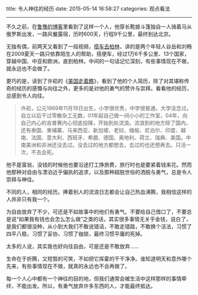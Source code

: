 title: 令人神往的经历
date: 2015-05-14 16:58:27
categories: 观点看法

---

不久之前，在[鲁豫的博客][1]里看到了这样一个人，他穿长靴披斗篷独自一人骑着马从俄罗斯出发，一路风餐露宿，历时600天，行程9千公里，最终到达北京。
 
<!--more-->

无独有偶，前两天又看到了一段视频，[搭车去柏林][2]，讲的是两个年轻人谷岳和刘畅在2009夏天一路只依靠陌生人的帮助，搭便车，经过1万6千多公里、13个国家，穿越中国、中亚和欧洲，直到柏林。中间的一句话记忆深刻，有些事情现在不做，就永远也不会做了。
 
更巧的是，读到了许崧的《[美国走着瞧][3]》，看到了他的个人简历，除了对其堪称传奇的经历的感慨与向往之外，更多的是对他的勇气的赞许与崇拜。看看他的经历，总感到令人向往。
 
> 许崧，公元1969年11月19日出生，小学很优秀，中学很普通，大学没念过。自立以后干过零散杂工无数，01年起自己做一间小小的工作室，04年，向自己内心的吉普赛内心彻底投降，开始到处流浪。流浪到的地方除了国内，还有泰国、柬埔寨、马来西亚、新加坡、老挝、缅甸、尼泊尔、印度、越南、法国、意大利、西班牙、希腊、德国、奥地利、荷兰、瑞典、美国。中南美洲和非洲还没去过。没去过的地方都想去，去过的也还想再去。只活一次，不去会死。 

他不是富翁，没钱的时候他也要沿途打工挣旅费，旅行时也是要紧着钱来花。然而他那种对自由与漂泊近乎偏执的追求，以及那种超脱世俗的洒脱与勇气，总是令人崇拜与神往。
 
不同的人，相同的经历。捧着别人的流浪日志都会让自己热血沸腾，我相信这样的人并非只有我一个。

为自由放弃了不少，可还是不如故事中的他们有勇气。不要给自己借口了，不要总是说“如果我有钱也会怎么怎么做”之类的话，其实很多事情无关乎金钱，说白了，是我们都很没种，从小到大我们不敢说错话，不敢走错路，不敢换个活法，习惯了四平八稳，习惯了妥协，习惯了枷锁，最终习惯平庸的死掉。
 
太多的人说，其实我也好向往自由，可是还是不敢放弃……
 
生命在于折腾，又短暂的可笑，不如把它挥霍的干干净净。谁知道明天和意外哪个先来，有些事情现在不做，就真的永远也不会再做了。
 
每一个人心中都有一个神往的目的地，但我们通常会被生活中这样那样的事情牵绊，不能出发。所以，有勇气放弃许多东西的人，才能最终抵达。
 


  [1]: http://blog.sina.com.cn/s/blog_4d3105c50100e00v.html
  [2]: http://www.iqiyi.com/a_19rrj5ensd.html
  [3]: http://book.douban.com/subject/3805407/